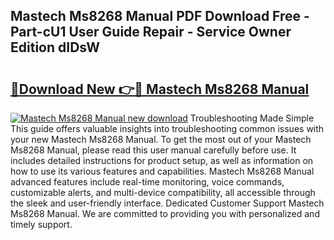 ## Mastech Ms8268 Manual PDF Download Free - Part-cU1 User Guide Repair - Service Owner Edition dIDsW

# <h2><a href="http://cf25317.oget.top/?id=Mastech+Ms8268+Manual">🔗Download New 👉🔴 Mastech Ms8268 Manual</a></h2>

[![Mastech Ms8268 Manual new download](https://i.imgur.com/5g1atiW.png)](http://cf25317.oget.top/?id=Mastech+Ms8268+Manual)
Troubleshooting Made Simple This guide offers valuable insights into troubleshooting common issues with your new Mastech Ms8268 Manual. To get the most out of your Mastech Ms8268 Manual, please read this user manual carefully before use. It includes detailed instructions for product setup, as well as information on how to use its various features and capabilities. Mastech Ms8268 Manual advanced features include real-time monitoring, voice commands, customizable alerts, and multi-device compatibility, all accessible through the sleek and user-friendly interface. Dedicated Customer Support Mastech Ms8268 Manual. We are committed to providing you with personalized and timely support.
